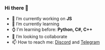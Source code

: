 ### Hi there 👋

- 🔭 I’m currently working on **JS**
- 🌱 I’m currently learning 
- ⌚ I'm learning before: **Python, C#, C++**
- 👯 I’m looking to collaborate
- 📫 How to reach me: [Discord](https://discord.com/users/481344295354368020) and [Telegram](https://t.me/Dave_Shelby)
